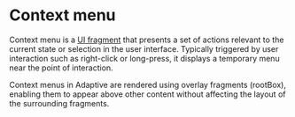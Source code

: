 # Context menu

Context menu is a [UI fragment](def://) that presents a set of actions relevant to the current state 
or selection in the user interface. Typically triggered by user interaction such as right-click 
or long-press, it displays a temporary menu near the point of interaction.

Context menus in Adaptive are rendered using overlay fragments (rootBox), enabling 
them to appear above other content without affecting the layout of the surrounding fragments.